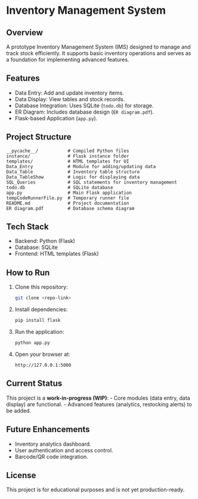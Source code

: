# Inventory Management System

## Overview

A prototype Inventory Management System (IMS) designed to manage and
track stock efficiently. It supports basic inventory operations and
serves as a foundation for implementing advanced features.

## Features

-   Data Entry: Add and update inventory items.
-   Data Display: View tables and stock records.
-   Database Integration: Uses SQLite (`todo.db`) for storage.
-   ER Diagram: Includes database design (`ER diagram.pdf`).
-   Flask-based Application (`app.py`).

## Project Structure

    __pycache__/           # Compiled Python files
    instance/              # Flask instance folder
    templates/             # HTML templates for UI
    Data_Entry             # Module for adding/updating data
    Data_Table             # Inventory table structure
    Data_TableShow         # Logic for displaying data
    SQL_Queries            # SQL statements for inventory management
    todo.db                # SQLite database
    app.py                 # Main Flask application
    tempCodeRunnerFile.py  # Temporary runner file
    README.md              # Project documentation
    ER diagram.pdf         # Database schema diagram

## Tech Stack

-   Backend: Python (Flask)
-   Database: SQLite
-   Frontend: HTML templates (Flask)

## How to Run

1.  Clone this repository:

    ``` bash
    git clone <repo-link>
    ```

2.  Install dependencies:

    ``` bash
    pip install flask
    ```

3.  Run the application:

    ``` bash
    python app.py
    ```

4.  Open your browser at:

        http://127.0.0.1:5000

## Current Status

This project is a **work-in-progress (WIP)**: - Core modules (data
entry, data display) are functional. - Advanced features (analytics,
restocking alerts) to be added.

## Future Enhancements

-   Inventory analytics dashboard.
-   User authentication and access control.
-   Barcode/QR code integration.

## License

This project is for educational purposes and is not yet
production-ready.
